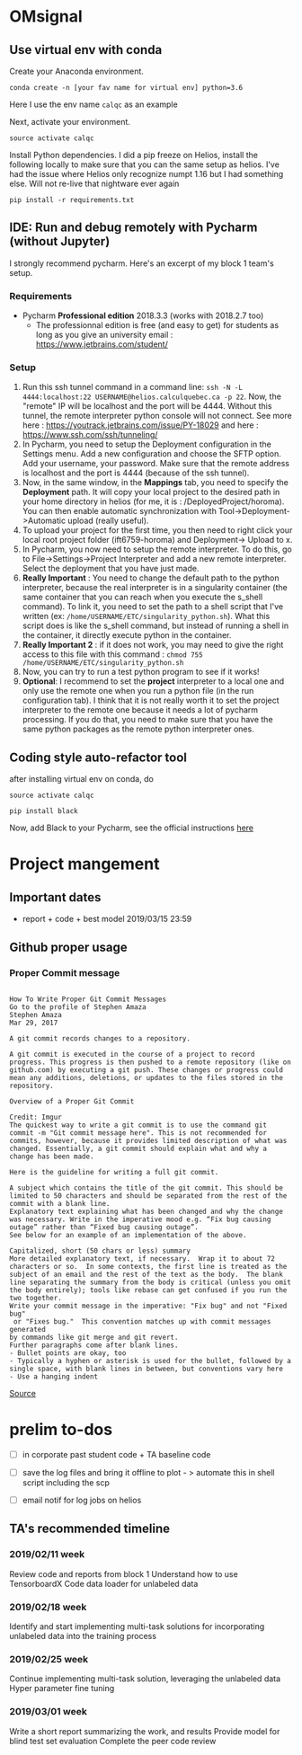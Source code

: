 # OMsignal

## Use virtual env with conda
Create your Anaconda environment.

```
conda create -n [your fav name for virtual env] python=3.6
```
Here I use the env name `calqc` as an example

Next, activate your environment.

```
source activate calqc
```

Install Python dependencies. I did a pip freeze on Helios, install the following locally to make sure that you can the same setup as helios. I've had the issue where Helios only recognize numpt 1.16 but I had something else. Will not re-live that nightware ever again

```
pip install -r requirements.txt
```

## IDE: Run and debug remotely with Pycharm (without Jupyter)
I strongly recommend pycharm. Here's an excerpt of my block 1 team's setup.


### Requirements
* Pycharm **Professional edition** 2018.3.3 (works with 2018.2.7 too)
    * The professionnal edition is free (and easy to get) for students as long as you give an university email :  https://www.jetbrains.com/student/ 
### Setup
1. Run this ssh tunnel command in a command line: `ssh -N -L 4444:localhost:22 USERNAME@helios.calculquebec.ca -p 22`. Now, the "remote" IP will be localhost and the port will be 4444.
Without this tunnel, the remote interpreter python console will not connect.
See more here : https://youtrack.jetbrains.com/issue/PY-18029 and here : https://www.ssh.com/ssh/tunneling/
2. In Pycharm, you need to setup the Deployment configuration in the Settings menu. Add a new configuration and
choose the SFTP option. Add your username, your password. Make sure that the remote address is localhost and the port is 4444 (because of the ssh tunnel).
3. Now, in the same window, in the **Mappings** tab, you need to specify the **Deployment** path. It will copy your local project to the desired path in 
your home directory in helios (for me, it is :  /DeployedProject/horoma). You can then enable automatic synchronization with Tool->Deployment->Automatic upload (really useful).
4. To upload your project for the first time, you then need to right click your local root project folder (ift6759-horoma) and Deployment-> Upload to x.
5. In Pycharm, you now need to setup the remote interpreter. To do this, go to File->Settings->Project Interpreter and add a new remote interpreter.
Select the deployment that you have just made.
6. **Really Important** : You need to change the default path to the python interpreter, because the real interpreter is in a singularity container (the same container that you can reach when you execute the s_shell command).
To link it, you need to set the path to a shell script that I've written (ex: `/home/USERNAME/ETC/singularity_python.sh`). What this script does is like the s_shell command, but instead of running a shell in the container, it directly execute python  in the container.
7. **Really Important 2** : if it does not work, you may need to give the right access to this file with this command : `chmod 755 /home/USERNAME/ETC/singularity_python.sh`
8. Now, you can try to run a test python program to see if it works!
9. **Optional**: I recommend to set the **project** interpreter to a local one and only use the remote one when you run a python file (in the run configuration tab).
 I think that it is not really worth it to set the project interpreter to the remote one because it needs a lot of pycharm processing. If you do that, you need to make sure that you have the same python packages as the remote python interpreter ones.

## Coding style auto-refactor tool

after installing virtual env on conda, do 
```
source activate calqc

pip install black
```

Now, add Black to your Pycharm, see the official instructions [here](https://pypi.org/project/black/)


# Project mangement

## Important dates
 * report + code + best model 2019/03/15 23:59 

## Github proper usage
### Proper Commit message
```

How To Write Proper Git Commit Messages
Go to the profile of Stephen Amaza
Stephen Amaza
Mar 29, 2017

A git commit records changes to a repository.

A git commit is executed in the course of a project to record progress. This progress is then pushed to a remote repository (like on github.com) by executing a git push. These changes or progress could mean any additions, deletions, or updates to the files stored in the repository.

Overview of a Proper Git Commit

Credit: Imgur
The quickest way to write a git commit is to use the command git commit -m "Git commit message here". This is not recommended for commits, however, because it provides limited description of what was changed. Essentially, a git commit should explain what and why a change has been made.

Here is the guideline for writing a full git commit.

A subject which contains the title of the git commit. This should be limited to 50 characters and should be separated from the rest of the commit with a blank line.
Explanatory text explaining what has been changed and why the change was necessary. Write in the imperative mood e.g. “Fix bug causing outage” rather than “Fixed bug causing outage”.
See below for an example of an implementation of the above.

Capitalized, short (50 chars or less) summary
More detailed explanatory text, if necessary.  Wrap it to about 72
characters or so.  In some contexts, the first line is treated as the
subject of an email and the rest of the text as the body.  The blank
line separating the summary from the body is critical (unless you omit
the body entirely); tools like rebase can get confused if you run the
two together.
Write your commit message in the imperative: "Fix bug" and not "Fixed bug"
 or "Fixes bug."  This convention matches up with commit messages generated
by commands like git merge and git revert.
Further paragraphs come after blank lines.
- Bullet points are okay, too
- Typically a hyphen or asterisk is used for the bullet, followed by a single space, with blank lines in between, but conventions vary here
- Use a hanging indent
```
[Source](https://medium.com/@steveamaza/how-to-write-a-proper-git-commit-message-e028865e5791)


# prelim to-dos
- [ ] in corporate past student code + TA baseline code
- [ ] save the log files and bring it offline to plot - > automate this in shell script including the scp
- [ ] email notif for log jobs on helios



## TA's recommended timeline

### 2019/02/11 week
Review code and reports from block 1
Understand how to use TensorboardX
Code data loader for unlabeled data


### 2019/02/18 week
Identify and start implementing multi-task solutions for incorporating unlabeled data into the training process


### 2019/02/25 week
Continue implementing multi-task solution, leveraging the unlabeled data
Hyper parameter fine tuning

### 2019/03/01 week
Write a short report summarizing the work, and results
Provide model for blind test set evaluation
Complete the peer code review



